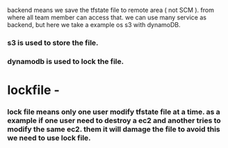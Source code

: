backend means we save the tfstate file to remote area ( not SCM ). from where all team member can access that.
we can use many service as backend, but here we take a example os s3 with dynamoDB.
### s3 is used to store the file.
### dynamodb is used to lock the file.
# lockfile -
### lock file means only one user modify tfstate file at a time. as a example if one user need to destroy a ec2 and another tries to modify the same ec2. them it will damage the file to avoid this we need to use lock file.
